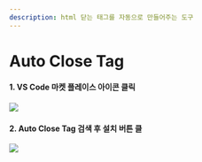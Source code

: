```yaml
---
description: html 닫는 태그를 자동으로 만들어주는 도구
---
```


# Auto Close Tag

#### 1. VS Code 마켓 플레이스 아이콘 클릭&#x20;

![](../../.gitbook/assets/vse\_10.png)

#### 2. Auto Close Tag 검색 후 설치 버튼 클&#x20;

![](../../.gitbook/assets/vse\_06.png)
